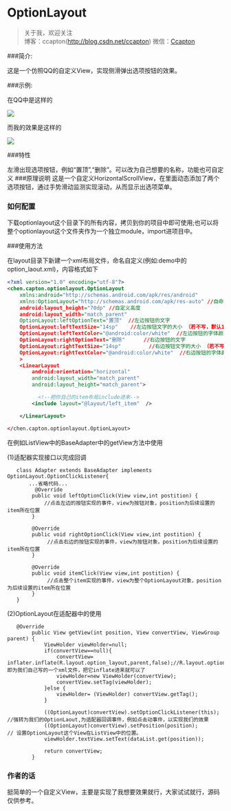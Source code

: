 # OptionLayout
> 关于我，欢迎关注  
  博客：ccapton(http://blog.csdn.net/ccapton) 微信：[Ccapton]()   
 
###简介: 

这是一个仿照QQ的自定义View，实现侧滑弹出选项按钮的效果。

###示例:  

在QQ中是这样的

![](https://raw.githubusercontent.com/Ccapton/optionLayout/master/qq.gif)

而我的效果是这样的

![](https://raw.githubusercontent.com/Ccapton/optionLayout/master/my.gif)



###特性 

左滑出现选项按钮，例如“置顶”,“删除”。可以改为自己想要的名称，功能也可自定义
###原理说明
这是一个自定义HorizontalScrollView，在里面动态添加了两个选项按钮，通过手势滑动监测实现滚动，从而显示出选项菜单。

### 如何配置

下载optionlayout这个目录下的所有内容，拷贝到你的项目中即可使用;也可以将整个optionlayout这个文件夹作为一个独立module，import进项目中。

###使用方法

在layout目录下新建一个xml布局文件，命名自定义(例如:demo中的option_laout.xml)，内容格式如下

``` xml
<?xml version="1.0" encoding="utf-8"?>
<chen.capton.optionlayout.OptionLayout
    xmlns:android="http://schemas.android.com/apk/res/android"
    xmlns:OptionLayout="http://schemas.android.com/apk/res-auto" //自命名空间
    android:layout_height="70dp" //自定义高度
    android:layout_width="match_parent" 
    OptionLayout:leftOptionText="置顶"  //左边按钮的文字
    OptionLayout:leftTextSize="14sp"    //左边按钮文字的大小 （若不写，默认14sp）
    OptionLayout:leftTextColor="@android:color/white"  //左边按钮的字体颜色
    OptionLayout:rightOptionText="删除"      //右边按钮的文字
    OptionLayout:rightTextSize="14sp"         //右边按钮文字的大小 （若不写，默认14sp）
    OptionLayout:rightTextColor="@android:color/white"  //右边按钮的字体颜色
    >
    <LinearLayout
        android:orientation="horizontal"
        android:layout_width="match_parent"
        android:layout_height="match_parent">

          <!--把你自己的item布局include进来-->
        <include layout="@layout/left_item"  />

    </LinearLayout>

</chen.capton.optionlayout.OptionLayout>
``` 
在例如ListView中的BaseAdapter中的getView方法中使用

(1)适配器实现接口以完成回调
``` code
   class Adapter extends BaseAdapter implements OptionLayout.OptionClickListener{
       ...省略代码...
         @Override
        public void leftOptionClick(View view,int postition) {
            //点击左边的按钮实现的事件，view为按钮对象，position为后续设置的item所在位置
        }

        @Override
        public void rightOptionClick(View view,int postition) {
             //点击右边的按钮实现的事件，view为按钮对象，position为后续设置的item所在位置
        }

        @Override
        public void itemClick(View view,int postition) {
             //点击整个item实现的事件，view为整个OptionLayout对象，position为后续设置的item所在位置
        }
   }
``` 
(2)OptionLayout在适配器中的使用
``` code
   @Override
        public View getView(int position, View convertView, ViewGroup parent) {
            ViewHolder viewHolder=null;
            if(convertView==null){
                convertView= inflater.inflate(R.layout.option_layout,parent,false);//R.layout.option_layout即为我们自己写的一个xml文件，把它inflate进来就可以了
                viewHolder=new ViewHolder(convertView);
                convertView.setTag(viewHolder);
            }else {
                viewHolder= (ViewHolder) convertView.getTag();
            }

            ((OptionLayout)convertView).setOptionClickListener(this); //强转为我们的OptionLaout,为适配器回调事件，例如点击动事件，以实现我们的效果
            ((OptionLayout)convertView).setPosition(position);       // 设置OptionLayout这个View在ListView中的位置。
            viewHolder.textView.setText(dataList.get(position));

            return convertView;
        }
```
### 作者的话
 挺简单的一个自定义View，主要是实现了我想要效果就行，大家试试就行，源码仅供参考。

